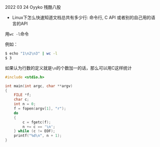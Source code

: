 2022 03 24 Oyyko 残酷八股

- Linux下怎么快速知道文档总共有多少行: 命令行, C API 或者别的自己用的语言的API

用`wc -l`命令

例如：

```bash
$ echo "1\n2\n3" | wc -l
$ 3
```

如果认为行数的定义就是`\n`的个数加一的话，那么可以用C这样统计

```c
#include <stdio.h>

int main(int argc, char **argv)
{
    FILE *f;
    char c;
    int n = 0;
    f = fopen(argv[1], "r");
    do
    {
        c = fgetc(f);
        n += c == '\n';
    } while (c != EOF);
    printf("%d\n", n + 1);
}
```



